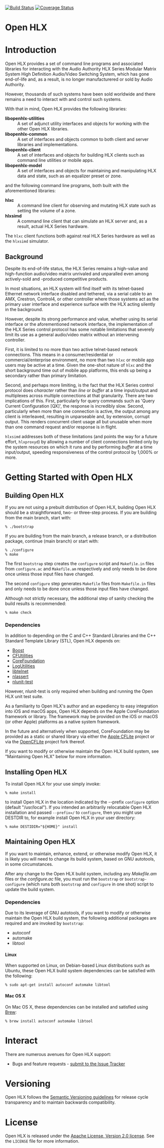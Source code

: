 [![Build Status][openhlx-travis-svg]][openhlx-travis]
[![Coverage Status][openhlx-codecov-svg]][openhlx-codecov]

[OpenHLX-travis]: https://travis-ci.com/gerickson/openhlx
[OpenHLX-travis-svg]: https://travis-ci.com/gerickson/openhlx.svg?branch=main
[OpenHLX-codecov]: https://codecov.io/gh/gerickson/openhlx
[OpenHLX-codecov-svg]: https://codecov.io/gh/gerickson/openhlx/branch/main/graph/badge.svg

Open HLX
========

# Introduction

Open HLX provides a set of command line programs and associated
libraries for interacting with the Audio Authority HLX Series Modular
Matrix System High Definition Audio/Video Switching System, which has
gone end-of-life and, as a result, is no longer manufacturered or sold
by Audio Authority.

However, thousands of such systems have been sold worldwide and there
remains a need to interact with and control such systems.

With that in mind, Open HLX provides the following libraries:

  <dl>
      <dt><strong>libopenhlx-utilities</strong></dt>
      <dd>A set of adjunct utility interfaces and objects for working
          with the other Open HLX libraries.</dd>
      <dt><strong>libopenhlx-common</strong></dt>
      <dd>A set of interfaces and objects common to both client and
          server libraries and implementations.</dd>
      <dt><strong>libopenhlx-client</strong></dt>
      <dd>A set of interfaces and objects for building HLX clients
          such as command line utilities or mobile apps.</dd>
      <dt><strong>libopenhlx-model</strong></dt>
      <dd>A set of interfaces and objects for maintaining and
          manipulating HLX data and state, such as an equalizer preset
          or zone.</dd>
  </dl>

and the following command line programs, both built with the
aforementioned libraries:

  <dl>
      <dt><strong>hlxc</strong></dt>
      <dd>A command line client for observing and mutating HLX state
          such as setting the volume of a zone.</dd>
      <dt><strong>hlxsimd</strong></dt>
      <dd>A command line client that can simulate an HLX server and,
          as a result, actual HLX Series hardware.</dd>
  </dl>

The `hlxc` client functions both against real HLX Series hardware as
well as the `hlxsimd` simulator.

## Background

Despite its end-of-life status, the HLX Series remains a high-value
and high-function audio/video matrix unrivaled and unparalled even
among actively-sold and -produced competitive products.

In most situations, an HLX system will find itself with its
telnet-based Ethernet network interface disabled and tethered, via a
serial cable to an AMX, Crestron, Control4, or other controller where
those systems act as the primary user interface and experience surface
with the HLX acting silently in the background.

However, despite its strong performance and value, whether using its
serial interface or the aforementioned network interface, the
implementation of the HLX Series control protocol has some notable
limitations that severely limit its use as a general audio/video
matrix without an intervening controller.

First, it is limited to no more than two active telnet-based network
connections. This means in a consumer/residential or
commercial/enterprise environment, no more than two `hlxc` or mobile
app users may be active at a time. Given the one-shot nature of `hlxc`
and the short background time out of mobile app platforms, this ends
up being a secondary rather than primary limitation.

Second, and perhaps more limiting, is the fact that the HLX Series
control protocol does *character* rather than *line* or *buffer* at a
time input/output and multiplexes across multiple connections at that
granularity. There are two implications of this. First, particularly
for query commands such as 'Query Current Configuration [QX]', the
response is incredibly slow. Second, particularly when more than one
connection is active, the output among any client is interleaved,
resulting in unparseable and, by extension, corrupt output. This
renders concurrent client usage all but unusable when more than one
command request and/or response is in flight.

`hlxsimd` addresses both of these limitations (and points the way for
a future effort, `hlxproxyd`) by allowing a number of client
connections limited only by the system resources on which it runs and
by performing *buffer* at a time input/output, speeding responsiveness
of the control protocol by 1,000% or more.

# Getting Started with Open HLX

## Building Open HLX

If you are not using a prebuilt distribution of Open HLX,
building Open HLX should be a straightforward, two- or three-step
process. If you are building from the main branch, start with:

    % ./bootstrap

If you are building from the main branch, a release branch, or a
distribution package, continue (main branch) or start with:

    % ./configure
    % make

The first `bootstrap` step creates the `configure` script and
`Makefile.in` files from `configure.ac` and `Makefile.am` respectively
and only needs to be done once unless those input files have changed.

The second `configure` step generates `Makefile` files from
`Makefile.in` files and only needs to be done once unless those input
files have changed.

Although not strictly necessary, the additional step of sanity
checking the build results is recommended:

    % make check

### Dependencies

In addition to depending on the C and C++ Standard Libraries and the
C++ Standard Template Library (STL), Open HLX depends on:

  * [Boost](https://www.boost.org/)
  * [CFUtilities](https://github.com/Nuovations/CFUtilities)
  * [CoreFoundation](https://developer.apple.com/documentation/corefoundation)
  * [LogUtilities](https://github.com/Nuovations/LogUtilities)
  * [libtelnet](https://github.com/seanmiddleditch/libtelnet)
  * [nlassert](https://github.com/nestlabs/nlassert)
  * [nlunit-test](https://github.com/nestlabs/nlunit-test)

However, nlunit-test is only required when building and running the Open
HLX unit test suite.

As a familiarity to Open HLX's author and an expediency to easy
integration into iOS and macOS apps, Open HLX depends on the Apple
CoreFoundation framework or library. The framework may be provided on
the iOS or macOS (or other Apple) platforms as a native system
framework.

In the future and alternatively when supported, CoreFoundation may be
provided as a static or shared library via either the [Apple
CFLite](https://opensource.apple.com/source/CF/) project or via the
[OpenCFLite](https://opencflite.sourceforge.io/) project fork thereof.

If you want to modify or otherwise maintain the Open HLX build
system, see "Maintaining Open HLX" below for more information.

## Installing Open HLX

To install Open HLX for your use simply invoke:

    % make install

to install Open HLX in the location indicated by the --prefix
`configure` option (default "/usr/local"). If you intended an
arbitrarily relocatable Open HLX installation and passed
`--prefix=/` to `configure`, then you might use DESTDIR to, for
example install Open HLX in your user directory:

    % make DESTIDIR="${HOME}" install

## Maintaining Open HLX

If you want to maintain, enhance, extend, or otherwise modify Open
HLX, it is likely you will need to change its build system,
based on GNU autotools, in some circumstances.

After any change to the Open HLX build system, including any
*Makefile.am* files or the *configure.ac* file, you must run the
`bootstrap` or `bootstrap-configure` (which runs both `bootstrap` and
`configure` in one shot) script to update the build system.

### Dependencies

Due to its leverage of GNU autotools, if you want to modify or
otherwise maintain the Open HLX build system, the following
additional packages are required and are invoked by `bootstrap`:

  * autoconf
  * automake
  * libtool

#### Linux

When supported on Linux, on Debian-based Linux distributions such as
Ubuntu, these Open HLX build system dependencies can be satisfied with
the following:

    % sudo apt-get install autoconf automake libtool

#### Mac OS X

On Mac OS X, these dependencies can be installed and satisfied using
[Brew](https://brew.sh/):

    % brew install autoconf automake libtool

# Interact

There are numerous avenues for Open HLX support:

  * Bugs and feature requests - [submit to the Issue Tracker](https://github.com/gerickson/openhlx/issues)

# Versioning

Open HLX follows the [Semantic Versioning guidelines](http://semver.org/)
for release cycle transparency and to maintain backwards compatibility.

# License

Open HLX is released under the [Apache License, Version 2.0 license](https://opensource.org/licenses/Apache-2.0).
See the `LICENSE` file for more information.
